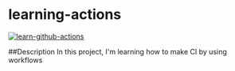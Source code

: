 # learning-actions

[![learn-github-actions](https://github.com/Fie-Victor/learning-actions/actions/workflows/learn-github-actions.yml/badge.svg)](https://github.com/Fie-Victor/learning-actions/actions/workflows/learn-github-actions.yml)

##Description
In this project, I'm learning how to make CI by using workflows
